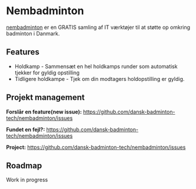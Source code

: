 # Nembadminton

[nembadminton](https://nembadminton.dk) er en GRATIS samling af IT værktøjer til at støtte op omkring badminton i Danmark.

## Features

* Holdkamp - Sammensæt en hel holdkamps runder som automatisk tjekker for gyldig opstilling
* Tidligere holdkampe - Tjek om din modtagers holdopstilling er gyldig.

## Projekt management

**Forslår en feature(new issue):** https://github.com/dansk-badminton-tech/nembadminton/issues

**Fundet en fejl?:** https://github.com/dansk-badminton-tech/nembadminton/issues

**Project:** https://github.com/dansk-badminton-tech/nembadminton/issues

## Roadmap

Work in progress
